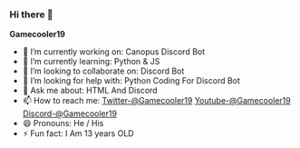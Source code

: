 ### Hi there 👋


**Gamecooler19** 


- 🔭 I’m currently working on: Canopus Discord Bot
- 🌱 I’m currently learning: Python & JS
- 👯 I’m looking to collaborate on: Discord Bot
- 🤔 I’m looking for help with: Python Coding For Discord Bot 
- 💬 Ask me about: HTML And Discord
- 📫 How to reach me: [Twitter-@Gamecooler19](https://twitter.com/@Gamecooler19) [Youtube-@Gamecooler19](https://www.youtube.com/channel/UCJA8M8D-PRRuiMVCl10wqnA) [Discord-@Gamecooler19](https://discord.gg/9Fshasmhu9)
- 😄 Pronouns: He / His
- ⚡ Fun fact: I Am 13 years OLD

